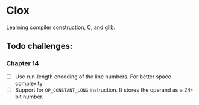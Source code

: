 # Clox

Learning compiler construction, C, and glib.

## Todo challenges:

### Chapter 14

- [ ] Use run-length encoding of the line numbers. For better space complexity
- [ ] Support for `OP_CONSTANT_LONG` instruction. It stores the operand as a 24-bit number.
